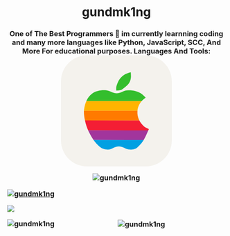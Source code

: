 <h1 align="center" gundmk1ng
## Update
<p> gundmk1ng
<h3 align="center"> One of The Best Programmers
🌱 im currently learnning coding and many more languages like Python, JavaScript, SCC, And More For educational purposes.
Languages And Tools: <svg width="256" height="256" viewBox="0 0 256 256" fill="none" xmlns="http://www.w3.org/2000/svg">
<g clip-path="url(#clip0_33_732)">
<path d="M196 0H60C26.8629 0 0 26.8629 0 60V196C0 229.137 26.8629 256 60 256H196C229.137 256 256 229.137 256 196V60C256 26.8629 229.137 0 196 0Z" fill="#F4F2ED"/>
<path fill-rule="evenodd" clip-rule="evenodd" d="M191.072 195.009C187.802 200.396 184.532 204.435 180.588 208.185C176.164 212.129 174.914 215.591 164.718 216.939C157.505 218.286 151.253 215.591 148.848 214.534C141.634 211.167 137.882 210.11 133.555 210.11C129.323 210.11 125.764 211.168 118.646 214.438C116.434 215.591 110.471 218.189 103.161 216.843C95.6587 215.496 91.8113 212.611 89.022 210.206C83.251 205.109 78.9228 200.299 74.9792 194.721L191.072 195.009Z" fill="#00A0E2"/>
<path fill-rule="evenodd" clip-rule="evenodd" d="M58.7255 105.27C62.0919 97.6719 66.5163 92.5741 70.9407 89.0154C82.1942 79.7818 100.565 79.2047 109.029 81.4169C115.955 83.1482 120.86 87.3802 128.651 87.3802C136.826 87.3802 141.538 83.2444 147.984 81.4169C156.448 79.3009 174.915 79.9741 186.938 89.2077C190.497 91.9009 193.765 95.5558 195.593 97.5757C191.266 100.75 188.668 103.058 186.552 105.27H58.7255Z" fill="#34BE2D"/>
<path fill-rule="evenodd" clip-rule="evenodd" d="M186.553 105.27C184.533 107.482 183.091 109.599 181.455 112.58C179.533 116.043 177.223 120.756 176.646 127.873H53.0508C53.147 126.719 53.2431 125.469 53.4355 124.218C54.5897 116.62 56.4172 110.368 58.7256 105.27H186.553Z" fill="#FFB400"/>
<path fill-rule="evenodd" clip-rule="evenodd" d="M176.646 127.873C176.55 130.052 176.55 132.235 176.646 134.414C176.935 139.704 178.762 145.571 181.167 150.284L55.4553 149.995C53.724 142.397 52.7622 134.606 53.0507 127.873H176.646Z" fill="#FF7A00"/>
<path fill-rule="evenodd" clip-rule="evenodd" d="M181.166 150.284C182.15 152.325 183.342 154.259 184.724 156.055C192.996 166.635 196.555 166.635 202.999 169.906C202.52 171.058 202.135 172.118 201.653 173.08L62.7653 172.791C60.0721 166.924 57.2828 158.652 55.4553 149.996L181.166 150.284Z" fill="#F41E34"/>
<path fill-rule="evenodd" clip-rule="evenodd" d="M201.653 173.08C197.614 182.506 194.343 189.429 191.072 195.009L74.9805 194.721C71.1332 189.046 67.6706 182.793 63.7271 175.002C63.4385 174.329 63.0538 173.559 62.7653 172.791L201.653 173.08Z" fill="#A2359C"/>
<path fill-rule="evenodd" clip-rule="evenodd" d="M161.352 52.658C160.678 57.4672 158.274 63.6229 154.427 67.5664C150.289 71.9909 143.846 76.8 139.998 79.2046C137.882 80.5512 132.399 80.7435 127.88 81.2245C127.303 77.1848 127.207 73.7222 128.457 69.971C130.092 65.5466 132.21 59.1985 135.575 54.7741C139.71 49.2916 144.423 45.5405 147.02 44.1939C150.484 42.4626 156.255 39.8656 161.256 39C161.449 43.4244 162.123 48.426 161.352 52.658Z" fill="#34BE2D"/>
</g>
<defs>
<clipPath id="clip0_33_732">
<rect width="256" height="256" fill="white"/>
</clipPath>
</defs>
</svg>
<p><img align="center" src="https://github-readme-streak-stats.herokuapp.com/?user=gundmk1ng&" alt="gundmk1ng" </p>
<p align="left"> <a href="https://github.com/ryo-ma/github-profile-trophy"><img src="https://github-profile-trophy.vercel.app/?username=gundmk1ng" alt="gundmk1ng" /></a> </p>
<p align="left"> <img src="https://komarev.com/ghpvc/?username=gundmk1ng&label=Profile%20views&color=github-readme-stats.vercel.app/api?username=gundmk1ng&show alt="gundmk1ng" /> </p>
<p><img align="left" src="https://github-readme-stats.vercel.app/api/top-langs?username=gundmk1ng&show_icons=true&locale=en&layout=compact" alt="gundmk1ng" /></p>
<p>&nbsp;<img align="center" src="https://github-readme-stats.vercel.app/api?username=gundmk1ng&show_icons=true&locale=en" alt="gundmk1ng" /></p>

